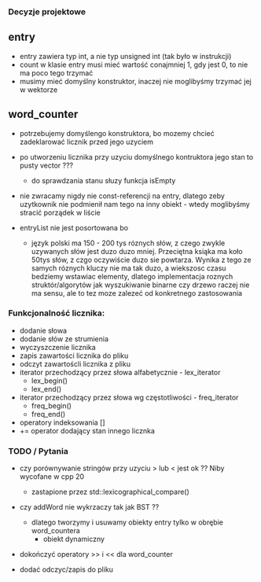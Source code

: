 ### Decyzje projektowe 
## entry
- entry zawiera typ int, a nie typ unsigned int (tak było w instrukcji)
- count w klasie entry musi mieć wartość conajmniej 1, gdy jest 0, to nie ma poco tego trzymać
- musimy mieć domyślny konstruktor, inaczej nie moglibyśmy trzymać jej w wektorze
## word_counter
- potrzebujemy domyślengo konstruktora, bo mozemy chcieć zadeklarować licznik przed jego uzyciem
- po utworzeniu licznika przy uzyciu domyślnego kontruktora jego stan to pusty vector ??? 
    - do sprawdzania stanu słuzy funkcja isEmpty
- nie zwracamy nigdy nie const-referencji na entry, dlatego zeby uzytkownik nie podmienił nam tego na inny obiekt - wtedy moglibyśmy stracić porządek w liście

- entryList nie jest posortowana bo
    - język polski ma 150 - 200 tys róznych słów, z czego zwykle uzywanych słów jest duzo duzo mniej. Przeciętna ksiąka ma koło 50tys słów, z czgo oczywiście duzo sie powtarza. Wynika z tego ze samych róznych kluczy nie ma tak duzo, a wiekszosc czasu bedziemy wstawiac elementy, dlatego implementacja roznych struktór/algorytów jak wyszukiwanie binarne czy drzewo raczej nie ma sensu, ale to tez moze zalezeć od konkretnego zastosowania
### Funkcjonalność licznika:
- dodanie słowa 
- dodanie słów ze strumienia
- wyczyszczenie licznika
- zapis zawartości licznika do pliku
- odczyt zawartoścli licznika z pliku
- iterator przechodzący przez słowa alfabetycznie - lex_iterator
    - lex_begin()
    - lex_end()
- iterator przechodzący przez słowa wg częstotliwości - freq_iterator
    - freq_begin()
    - freq_end()
- operatory indeksowania []
- += operator dodający stan innego licznka

### TODO / Pytania
- czy porównywanie stringów przy uzyciu > lub < jest ok ?? Niby wycofane w cpp 20
    - zastapione przez std::lexicographical_compare()

- czy addWord nie wykrzaczy tak jak BST ??
    - dlatego tworzymy i usuwamy obiekty entry tylko w obrębie word_countera
        - obiekt dynamiczny 

- dokończyć operatory >> i << dla word_counter
- dodać odczyc/zapis do pliku